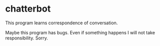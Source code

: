 # chatterbot
This program learns correspondence of conversation.

Maybe this program has bugs.
Even if something happens I will not take responsibility.
Sorry.
